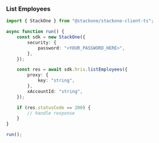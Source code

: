 <!-- Start SDK Example Usage [usage] -->
### List Employees

```typescript
import { StackOne } from "@stackone/stackone-client-ts";

async function run() {
    const sdk = new StackOne({
        security: {
            password: "<YOUR_PASSWORD_HERE>",
        },
    });

    const res = await sdk.hris.listEmployees({
        proxy: {
            key: "string",
        },
        xAccountId: "string",
    });

    if (res.statusCode == 200) {
        // handle response
    }
}

run();

```
<!-- End SDK Example Usage [usage] -->
